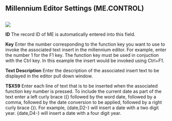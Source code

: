 ##  Millennium Editor Settings (ME.CONTROL)

<PageHeader />

##

![](images/ME-CONTROL-1.jpg)

**ID** The record ID of ME is automatically entered into this field.  
  
**Key** Enter the number corresponding to the function key you want to use to
invoke the associated text insert in the millennium editor. For example, enter
the number 1 for the F1 key. The function key must be used in conjuction with
the Ctrl key. In this example the insert would be invoked using Ctrl+F1.  
  
**Text Description** Enter the description of the associated insert text to be
displayed in the editor pull down window.  
  
**T$X59** Enter each line of text that is to be inserted when the associated
function key number is pressed. To include the current date as part of the
text enter a left curly brace ({) followed by the word date, followed by a
comma, followed by the date conversion to be applied, followed by a right
curly brace (}). For example, {date,D2-} will insert a date with a two digit
year. {date,D4-} will insert a date with a four digit year.  
  
  
<badge text= "Version 8.10.57" vertical="middle" />

<PageFooter />